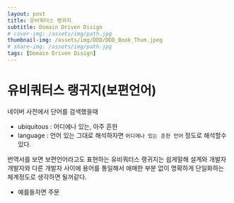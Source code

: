 ```yaml
---
layout: post
title: 유비쿼터스 랭귀지
subtitle: Domain Driven Disign
# cover-img: /assets/img/path.jpg
thumbnail-img: /assets/img/DDD/DDD_Book_Thum.jpeg
# share-img: /assets/img/path.jpg
tags: [Domain Driven Disign]
---
```


# 유비쿼터스 랭귀지(보편언어)
네이버 사전에서 단어를 검색했을때
* ubiquitous : 어디에나 있는, 아주 흔한
* language : 언어
있는 그대로 해석하자면 `어디에나 있는 흔한 언어` 정도로 해석할수있다.

번역서를 보면 보편언어라고도 표현하는 유비쿼터스 랭귀지는 쉽게말해
설계와 개발자 개발자와 다른 개발자 사이에 용어를 통일해서 애매한 부분 없이 명확하게 단일화하는 체계정도로 생각하면 될꺼같다.

* 예를들자면 주문